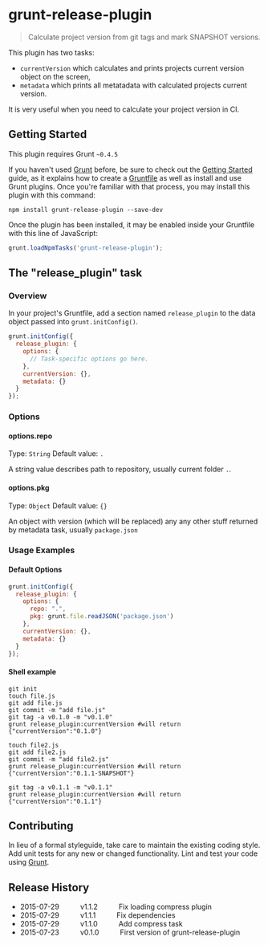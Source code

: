 # grunt-release-plugin

> Calculate project version from git tags and mark SNAPSHOT versions.

This plugin has two tasks: 
* `currentVersion` which calculates and prints projects current version object on the screen,
* `metadata` which prints all metatadata with calculated projects current version.

It is very useful when you need to calculate your project version in CI.

## Getting Started
This plugin requires Grunt `~0.4.5`

If you haven't used [Grunt](http://gruntjs.com/) before, be sure to check out the [Getting Started](http://gruntjs.com/getting-started) guide, as it explains how to create a [Gruntfile](http://gruntjs.com/sample-gruntfile) as well as install and use Grunt plugins. Once you're familiar with that process, you may install this plugin with this command:

```shell
npm install grunt-release-plugin --save-dev
```

Once the plugin has been installed, it may be enabled inside your Gruntfile with this line of JavaScript:

```js
grunt.loadNpmTasks('grunt-release-plugin');
```

## The "release_plugin" task

### Overview
In your project's Gruntfile, add a section named `release_plugin` to the data object passed into `grunt.initConfig()`.

```js
grunt.initConfig({
  release_plugin: {
    options: {
      // Task-specific options go here.
    },
    currentVersion: {},
    metadata: {}
  }
});
```

### Options

#### options.repo
Type: `String`
Default value: `.`

A string value describes path to repository, usually current folder `.`.

#### options.pkg
Type: `Object`
Default value: `{}`

An object with version (which will be replaced) any any other stuff returned by metadata task, usually `package.json`

### Usage Examples

#### Default Options
```js
grunt.initConfig({
  release_plugin: {
    options: {
      repo: ".",
      pkg: grunt.file.readJSON('package.json')
    },
    currentVersion: {},
    metadata: {}
  }
});
```

#### Shell example

```shell
git init
touch file.js
git add file.js
git commit -m "add file.js"
git tag -a v0.1.0 -m "v0.1.0"
grunt release_plugin:currentVersion #will return {"currentVersion":"0.1.0"}

touch file2.js
git add file2.js
git commit -m "add file2.js"
grunt release_plugin:currentVersion #will return {"currentVersion":"0.1.1-SNAPSHOT"}

git tag -a v0.1.1 -m "v0.1.1"
grunt release_plugin:currentVersion #will return {"currentVersion":"0.1.1"}
```

## Contributing
In lieu of a formal styleguide, take care to maintain the existing coding style. Add unit tests for any new or changed functionality. Lint and test your code using [Grunt](http://gruntjs.com/).

## Release History
* 2015-07-29   v1.1.2   Fix loading compress plugin
* 2015-07-29   v1.1.1   Fix dependencies
* 2015-07-29   v1.1.0   Add compress task
* 2015-07-23   v0.1.0   First version of grunt-release-plugin

